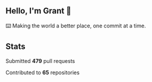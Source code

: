 ## Hello, I'm Grant 👋

⌨️  Making the world a better place, one commit at a time.


## Stats

Submitted **479** pull requests

Contributed to **65** repositories
